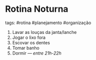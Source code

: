 # Rotina Noturna
tags: #rotina #planejamento #organização 
1. Lavar as louças da janta/lanche
2. Jogar o lixo fora
3. Escovar os dentes
4. Tomar banho
5. Dormir _— entre 21h-22h_